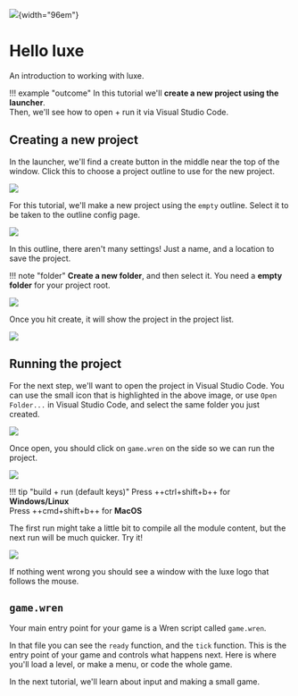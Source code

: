![](../../images/luxe-dark.svg){width="96em"}

# Hello luxe
An introduction to working with luxe.

!!! example "outcome"
    In this tutorial we'll **create a new project using the launcher**.   
    Then, we'll see how to open + run it via Visual Studio Code.

## Creating a new project

In the launcher, we'll find a create button in the middle near the top of the window. 
Click this to choose a project outline to use for the new project.

![](../../images/tutorial/hello/create.1.png)

For this tutorial, we'll make a new project using the `empty` outline.
Select it to be taken to the outline config page. 

![](../../images/tutorial/hello/create.2.png)

In this outline, there aren't many settings! Just a name, and a location to save the project.

!!! note "folder"
    **Create a new folder**, and then select it. You need a **empty folder** for your project root.  

![](../../images/tutorial/hello/create.3.png)

Once you hit create, it will show the project in the project list. 

![](../../images/tutorial/hello/create.4.png)


## Running the project

For the next step, we'll want to open the project in Visual Studio Code.
You can use the small icon that is highlighted in the above image, or use `Open Folder...` in Visual Studio Code, and select the same folder you just created.

![](../../images/tutorial/hello/open.1.png)

Once open, you should click on `game.wren` on the side so we can run the project.

![](../../images/tutorial/hello/open.2.png)

!!! tip "build + run (default keys)"
    Press ++ctrl+shift+b++ for **Windows/Linux**    
    Press ++cmd+shift+b++ for **MacOS** 

The first run might take a little bit to compile all the module content, but the next run will be much quicker. Try it!

![](../../images/tutorial/hello/run.1.png)

If nothing went wrong you should see a window with the luxe logo that follows the mouse. 

## `game.wren` 

Your main entry point for your game is a Wren script called `game.wren`.

In that file you can see the `ready` function, and the `tick` function. This is the entry point of your game and controls what happens next.
Here is where you'll load a level, or make a menu, or code the whole game.

In the next tutorial, we'll learn about input and making a small game.

